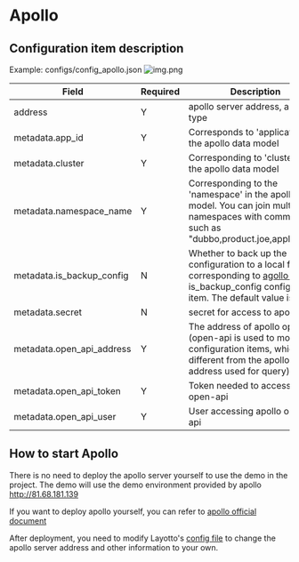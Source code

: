 # Apollo

## Configuration item description
Example: configs/config_apollo.json
![img.png](/img/configuration/apollo/img.png)

| Field | Required | Description |
| --- | --- | --- |
| address | Y | apollo server address, array type |
| metadata.app_id | Y | Corresponds to 'application' in the apollo data model |
| metadata.cluster | Y | Corresponding to 'cluster' in the apollo data model |
| metadata.namespace_name | Y | Corresponding to the 'namespace' in the apollo data model. You can join multiple namespaces with commas, such as "dubbo,product.joe,application" |
| metadata.is_backup_config | N | Whether to back up the configuration to a local file, corresponding to [agollo sdk](https://github.com/apolloconfig/agollo/wiki/%E4%BD%BF%E7%94%A8%E6%8C%87%E5%8D%97) is_backup_config configuration item. The default value is true |
| metadata.secret | N | secret for access to apollo |
| metadata.open_api_address | Y | The address of apollo open-api (open-api is used to modify configuration items, which is different from the apollo server address used for query) |
| metadata.open_api_token | Y | Token needed to access apollo open-api |
| metadata.open_api_user | Y | User accessing apollo open-api |

## How to start Apollo
There is no need to deploy the apollo server yourself to use the demo in the project. The demo will use the demo environment provided by apollo http://81.68.181.139

If you want to deploy apollo yourself, you can refer to [apollo official document](https://www.apolloconfig.com/#/zh/deployment/quick-start)

After deployment, you need to modify Layotto's [config file](https://github.com/mosn/layotto/blob/main/configs/config_apollo.json) to change the apollo server address and other information to your own.